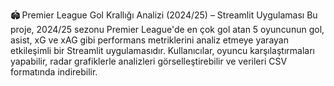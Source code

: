 🏟️ Premier League Gol Krallığı Analizi (2024/25) – Streamlit Uygulaması
Bu proje, 2024/25 sezonu Premier League'de en çok gol atan 5 oyuncunun gol, asist, xG ve xAG gibi performans metriklerini analiz etmeye yarayan etkileşimli bir Streamlit uygulamasıdır. 
Kullanıcılar, oyuncu karşılaştırmaları yapabilir, radar grafiklerle analizleri görselleştirebilir ve verileri CSV formatında indirebilir.
